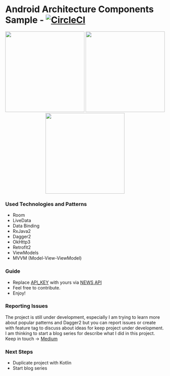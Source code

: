 Android Architecture Components Sample - [![CircleCI](https://circleci.com/gh/ihsanbal/android-architecture-components.svg?style=svg)](https://circleci.com/gh/ihsanbal/android-architecture-components)
===================================
<p align="center">
        <img src="https://github.com/ihsanbal/android-architecture-components/blob/master/images/resources.jpg" width="250" height="255"/>
        <img src="https://github.com/ihsanbal/android-architecture-components/blob/master/images/feed.jpg" width="250" height="255"/>
        <img src="https://github.com/ihsanbal/android-architecture-components/blob/master/images/detail.jpg" width="250" height="255"/>
</p>

### Used Technologies and Patterns
- Room
- LiveData
- Data Binding
- RxJava2
- Dagger2
- OkHttp3
- Retrofit2
- ViewModels
- MVVM (Model-View-ViewModel)
### Guide
- Replace [API_KEY](https://github.com/ihsanbal/android-architecture-components/blob/master/gradle.properties) with yours via [NEWS API](https://newsapi.org)
- Feel free to contribute.
- Enjoy!
### Reporting Issues
The project is still under development, especially I am trying to learn more about popular patterns and Dagger2 but you can report issues or create with feature tag to discuss about ideas for keep project under development. I am thinking to start a blog series for describe what I did in this project. Keep in touch -> [Medium](https://medium.com/@ihsanbal)
### Next Steps
- Duplicate project with Kotlin
- Start blog series
